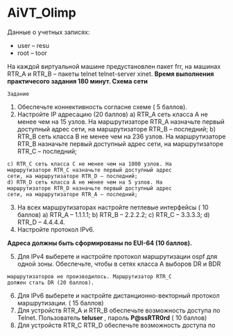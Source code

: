 # AiVT_Olimp
Данные о учетных записях:

- user – resu
- root – toor

На каждой виртуальной машине предустановлен пакет frr, на машинах
RTR_A и RTR_B – пакеты telnet telnet-server xinet.
**Время выполнения практичесого задания 180 минут.
Схема сети**

```
Задание
```
1. Обеспечьте коннективность согласне схеме ( 5 баллов).
2. Настройте IP адресацию (20 баллов)
    a) RTR_A сеть класса A не менее чем на 15 узлов. На
       маршрутизаторе RTR_A назначьте первый доступный адрес
       сети, на маршрутизаторе RTR_B – последний;
    b) RTR_B сеть класса B не менее чем на 236 узлов. На
       маршрутизаторе RTR_B назначьте первый доступный адрес
       сети, на маршрутизаторе RTR_C – последний;


```
c) RTR_C сеть класса C не менее чем на 1000 узлов. На
маршрутизаторе RTR_C назначьте первый доступный адрес
сети, на маршрутизаторе RTR_D – последний;
d) RTR_D сеть класса A не менее чем на 5 узлов. На
маршрутизаторе RTR_D назначьте первый доступный адрес
сети, на маршрутизаторе RTR_A – последний;
```
3. На всех маршрутизаторах настройте петлевые интерфейсы ( 10
    баллов)
       a) RTR_A – 1.1.1.1;
       b) RTR_B – 2.2.2.2;
       c) RTR_C – 3.3.3.3;
       d) RTR_D – 4.4.4.4.
4. Настройте протокол IPv6.

**Адреса должны быть сформированы по EUI-64 (10 баллов).**

5. Для IPv4 выберете и наcтройте протокол маршрутизации ospf для
    одной зоны. Обеспечьте, чтобы в сетях класса А выборов DR и BDR


```
маршрутизаторов не производилось. Маршрутизатор RTR_C
должен стать DR (20 баллов).
```
6. Для IPv6 выберете и наcтройте дистанционно-векторный
    протокол маршрутизации. ( 15 баллов)
7. Для устройств RTR_A и RTR_B обеспечьте возможность доступа
    по Telnet. Пользователь **teluser** , пароль **P@ssRTR0rd** ( 10
    баллов)
8. Для устройств RTR_C RTR_D обеспечьте возможность доступа по
